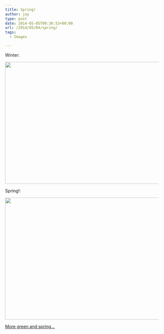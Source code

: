 ```yaml
---
title: Spring!
author: jay
type: post
date: 2014-05-05T00:36:53+00:00
url: /2014/05/04/spring/
tags:
  - Images

---
```

Winter:

<img class="alignnone" src="https://photos.smugmug.com/All/Home/i-jVVTGbk/0/M/DSC_8960-M.jpg" width="600" height="399" />

Spring!:

<img class="alignnone" src="https://photos.smugmug.com/All/Home-Spring-2014/i-Zw5TRfC/0/M/DSC_0006-M.jpg" width="600" height="399" />

[More green and spring&#8230;][1]

 [1]: http://photos.littleriverview.org/All/Home-Spring-2014/i-LwrWhcV